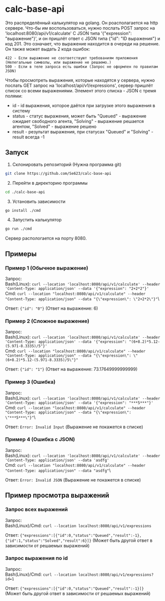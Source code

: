 # calc-base-api

Это распределённый калькулятор на golang. Он роасполагается на http сервере. Что-бы им воспользоваться, нужно послать POST запрос на 'localhost:8080/api/v1/calculate' С JSON типа '{"expression": "выражение"}', и он пришлёт ответ с JSON типа {"id": "ID выражения"} и код 201. Это означает, что выражение находится в очереди на решение. Он также может выдать 2 кода ошибок:

    422 - Если выражение не соответствуют требованиям приложения (Нелегальные символы, или выражение не решаемо.)
    500 - Если в теле запроса есть ошибки (Запрос не оформлен по правилам JSON)

Чтобы просмотреть выражения, которые находятся у сервера, нужно послать GET запрос на 'localhost/api/v1/expressions', сервер пришлёт список со всеми выражениями. Элемент этого списка - JSON с тремя полями:
+ id - id выражения, которое даётся при загрузке этого выражения в систему
+ status - статус выражения, может быть "Queued" - выражение ожидает свободного агента, "Solving" - выражение решается агентом, "Solved" - выражение решено
+ result - результат выражения, при статусах "Queued" и "Solving" - result всегда -1


## Запуск

1. Cклонировать репозиторий (Нужна программа git)
```bash
git clone https://github.com/Se623/calc-base-api
```
2. Перейти в директорию программы
```bash
cd ./calc-base-api
```
3. Установить зависимости
```bash
go install ./cmd
```
4. Запустить калькулятор
```bash
go run ./cmd
```

Сервер распологается на порту 8080.

## Примеры

### Пример 1 (Обычное выражение)
Запрос:\
Bash(Linux): `curl --location 'localhost:8080/api/v1/calculate' --header 'Content-Type: application/json' --data '{"expression": "2+2*2"}'`\
Cmd: `curl --location "localhost:8080/api/v1/calculate" --header "Content-Type: application/json" --data "{\"expression\": \"2+2*2\"}"`\

Ответ: `{"id": "0"}` (Ответ на выражение: 6)

### Пример 2 (Сложное выражение)
Запрос:\
Bash(Linux): `curl --location 'localhost:8080/api/v1/calculate' --header 'Content-Type: application/json' --data '{"expression": "(6+8.2)*5.12-(5.971-8.3335)/5"}'`\
Cmd: `curl --location "localhost:8080/api/v1/calculate" --header "Content-Type: application/json" --data "{\"expression\": \"(6+8.2)*5.12-(5.971-8.3335)/5\"}"`

Ответ: `{"id": "1"}` (Ответ на выражение: 73.17649999999999)

### Пример 3 (Ошибка)
Запрос:\
Bash(Linux): `curl --location 'localhost:8080/api/v1/calculate' --header 'Content-Type: application/json' --data '{"expression": "***5***"}'`\
Cmd: `curl --location "localhost:8080/api/v1/calculate" --header "Content-Type: application/json" --data "{\"expression\": \"***5***\"}"`\

Ответ: `Error: Invalid Input` (Выражение не покажется в списке)

### Пример 4 (Ошибка c JSON)
Запрос:\
Bash(Linux): `curl --location 'localhost:8080/api/v1/calculate' --header 'Content-Type: application/json' --data 'asdfg'`\
Cmd: `curl --location "localhost:8080/api/v1/calculate" --header "Content-Type: application/json" --data "asdfg"`\

Ответ: `Error: Invalid JSON` (Выражение не покажется в списке)

## Пример просмотра выражений
### Запрос всех выражений
Запрос:\
Bash(Linux)/Cmd: `curl --location localhost:8080/api/v1/expressions`

Ответ: `{"expressions":[{"id":0,"status":"Queued","result":-1},{"id":1,"status":"Solved","result":6}]}` (Может быть другой ответ в зависимости от решаемых выражений)

### Запрос выражения по id
Запрос:\
Bash(Linux)/Cmd: `curl --location localhost:8080/api/v1/expressions?id=1`

Ответ: `{"expressions":[{"id":0,"status":"Queued","result":-1}]}` (Может быть другой ответ в зависимости от решаемых выражений)





